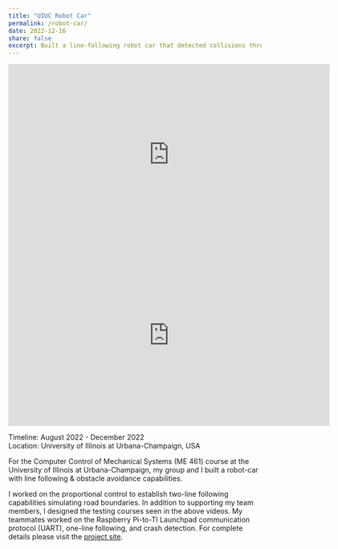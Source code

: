 ```yaml
---
title: "UIUC Robot Car"
permalink: /robot-car/
date: 2022-12-16
share: false
excerpt: Built a line-following robot car that detected collisions through its IMU
---
```


<iframe width="640" height="360" src="https://www.youtube.com/embed/FdAZ-2gmHb4?si=05t31EB4_tNBXkOE" title="YouTube video player" frameborder="0" allow="accelerometer; autoplay; clipboard-write; encrypted-media; gyroscope; picture-in-picture; web-share" referrerpolicy="strict-origin-when-cross-origin" allowfullscreen></iframe>

<iframe width="640" height="360" src="https://www.youtube.com/embed/HqiDRQQiqhc?si=LQpckZ4SlTuoqAwk" title="YouTube video player" frameborder="0" allow="accelerometer; autoplay; clipboard-write; encrypted-media; gyroscope; picture-in-picture; web-share" referrerpolicy="strict-origin-when-cross-origin" allowfullscreen></iframe>

Timeline: August 2022 - December 2022<br>
Location: University of Illinois at Urbana-Champaign, USA

For the Computer Control of Mechanical Systems (ME 461) course at the University of Illinois at Urbana-Champaign, my group and I built a robot-car with line following & obstacle avoidance capabilities.

I worked on the proportional control to establish two-line following capabilities simulating road boundaries. In addition to supporting my team members, I designed the testing courses seen in the above videos. My teammates worked on the Raspberry Pi-to-TI Launchpad communication protocol (UART), one-line following, and crash detection. For complete details please visit the ​[project site](https://www.hackster.io/500730/line-following-robot-with-crash-detection-34002b).